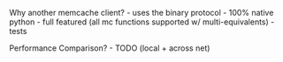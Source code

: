Why another memcache client?
    - uses the binary protocol
    - 100% native python
    - full featured (all mc functions supported w/ multi-equivalents)
    - tests

Performance Comparison?
    - TODO (local + across net)


